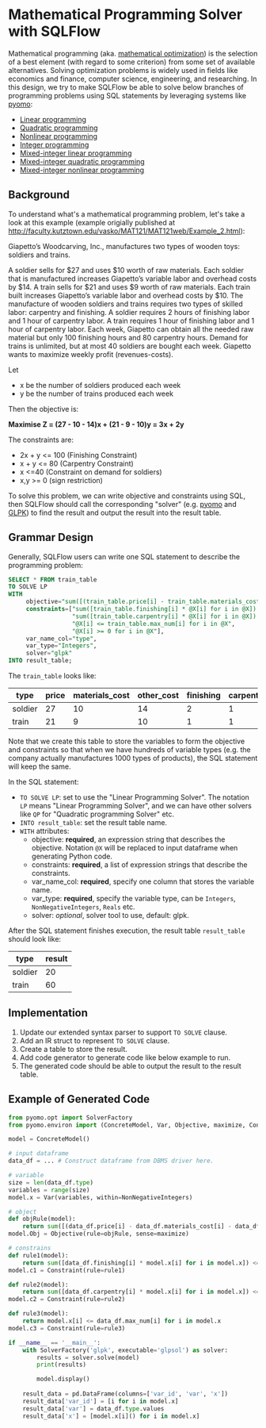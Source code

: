 # Mathematical Programming Solver with SQLFlow

Mathematical programming (aka. [mathematical optimization](https://en.wikipedia.org/wiki/Mathematical_optimization)) is the selection of a best element (with regard to some criterion) from some set of available alternatives. Solving optimization problems is widely used in fields like economics and finance, computer science, engineering, and researching. In this design, we try to make SQLFlow be able to solve below branches of programming problems using SQL statements by leveraging systems like [pyomo](http://www.pyomo.org/):

- [Linear programming](https://en.wikipedia.org/wiki/Linear_programming)
- [Quadratic programming](https://en.wikipedia.org/wiki/Quadratic_programming)
- [Nonlinear programming](https://en.wikipedia.org/wiki/Nonlinear_programming)
- [Integer programming](https://en.wikipedia.org/wiki/Integer_programming)
- [Mixed-integer linear programming](http://macc.mcmaster.ca/maccfiles/chachuatnotes/07-MILP-I_handout.pdf)
- [Mixed-integer quadratic programming](http://www.optimization-online.org/DB_FILE/2014/07/4446.pdf)
- [Mixed-integer nonlinear programming](https://link.springer.com/book/10.1007/978-1-4614-1927-3)

## Background

To understand what's a mathematical programming problem, let's take a look at this example (example origially published at http://faculty.kutztown.edu/vasko/MAT121/MAT121web/Example_2.html):

Giapetto’s Woodcarving, Inc., manufactures two types of wooden toys: soldiers and trains. 

A soldier sells for $27 and uses $10 worth of raw materials.  Each soldier that is manufactured increases Giapetto’s variable labor and overhead costs by $14.  A train sells for $21 and uses $9 worth of raw materials.  Each train built increases Giapetto’s variable labor and overhead costs by $10.  The manufacture of wooden soldiers and trains requires two types of skilled labor: carpentry and finishing.  A soldier requires 2 hours of finishing labor and 1 hour of carpentry labor.  A train requires 1 hour of finishing labor and 1 hour of carpentry labor.  Each week, Giapetto can obtain all the needed raw material but only 100 finishing hours and 80 carpentry hours.  Demand for trains is unlimited, but at most 40 soldiers are bought each week.  Giapetto wants to maximize weekly profit (revenues-costs).

Let

- x be the number of soldiers produced each week
- y be the number of trains produced each week

Then the objective is: 

**Maximise Z = (27 - 10 - 14)x + (21 - 9 - 10)y = 3x + 2y**

The constraints are:

- 2x + y <= 100 (Finishing Constraint)
- x + y <= 80 (Carpentry Constraint)
- x <=40 (Constraint on demand for soldiers)
- x,y >= 0 (sign restriction)


To solve this problem, we can write objective and constraints using SQL, then SQLFlow should call the corresponding "solver" (e.g. [pyomo](http://www.pyomo.org/) and [GLPK](https://www.gnu.org/software/glpk/)) to find the result and output the result into the result table.

## Grammar Design

Generally, SQLFlow users can write one SQL statement to describe the programming problem:

```sql
SELECT * FROM train_table
TO SOLVE LP
WITH
     objective="sum([(train_table.price[i] - train_table.materials_cost[i] - train_table.other_cost[i]) * @X[i] for i in @X])",
     constraints=["sum([train_table.finishing[i] * @X[i] for i in @X]) <= 100",
                  "sum([train_table.carpentry[i] * @X[i] for i in @X]) <= 80",
                  "@X[i] <= train_table.max_num[i] for i in @X",
                  "@X[i] >= 0 for i in @X"],
     var_name_col="type",
     var_type="Integers",
     solver="glpk"
INTO result_table;
```

The `train_table` looks like:

|  type   | price | materials_cost | other_cost | finishing | carpentry | max_num |
| ------- | ----- | -------------- | ---------- | --------- | --------- | ------- |
| soldier | 27    | 10             | 14         | 2         | 1         | 40      |
| train   | 21    | 9              | 10         | 1         | 1         | 10000   |

Note that we create this table to store the variables to form the objective and constraints so that when we have hundreds of variable types (e.g. the company actually manufactures 1000 types of products), the SQL statement will keep the same.

In the SQL statement:

- `TO SOLVE LP`: set to use the "Linear Programming Solver". The notation `LP` means "Linear Programming Solver", and we can have other solvers like `QP` for "Quadratic programming Solver" etc.
- `INTO result_table`: set the result table name.
- `WITH` attributes:
    - objective: **required**, an expression string that describes the objective. Notation `@X` will be replaced to input dataframe when generating Python code.
    - constraints: **required**, a list of expression strings that describe the constraints.
    - var_name_col: **required**, specify one column that stores the variable name.
    - var_type: **required**, specify the variable type, can be `Integers`, `NonNegativeIntegers`, `Reals` etc.
    - solver: *optional*, solver tool to use, default: glpk.

After the SQL statement finishes execution, the result table `result_table` should look like:

| type    | result |
| ------  | ------ |
| soldier | 20     |
| train   | 60     |

## Implementation

1. Update our extended syntax parser to support `TO SOLVE` clause.
1. Add an IR struct to represent `TO SOLVE` clause.
1. Create a table to store the result.
1. Add code generator to generate code like below example to run.
1. The generated code should be able to output the result to the result table.


## Example of Generated Code


```python
from pyomo.opt import SolverFactory
from pyomo.environ import (ConcreteModel, Var, Objective, maximize, Constraint, NonNegativeIntegers)

model = ConcreteModel()

# input dataframe
data_df = ... # Construct dataframe from DBMS driver here.

# variable
size = len(data_df.type)
variables = range(size)
model.x = Var(variables, within=NonNegativeIntegers)

# object
def objRule(model):
    return sum([(data_df.price[i] - data_df.materials_cost[i] - data_df.other_cost[i]) * model.x[i] for i in model.x])
model.Obj = Objective(rule=objRule, sense=maximize)

# constrains
def rule1(model):
    return sum([data_df.finishing[i] * model.x[i] for i in model.x]) <= 100
model.c1 = Constraint(rule=rule1)

def rule2(model):
    return sum([data_df.carpentry[i] * model.x[i] for i in model.x]) <= 80
model.c2 = Constraint(rule=rule2)

def rule3(model):
    return model.x[i] <= data_df.max_num[i] for i in model.x
model.c3 = Constraint(rule=rule3)

if __name__ == '__main__':
    with SolverFactory('glpk', executable='glpsol') as solver:
        results = solver.solve(model)
        print(results)

        model.display()
    
    result_data = pd.DataFrame(columns=['var_id', 'var', 'x'])
    result_data['var_id'] = [i for i in model.x]
    result_data['var'] = data_df.type.values
    result_data['x'] = [model.x[i]() for i in model.x]
```

